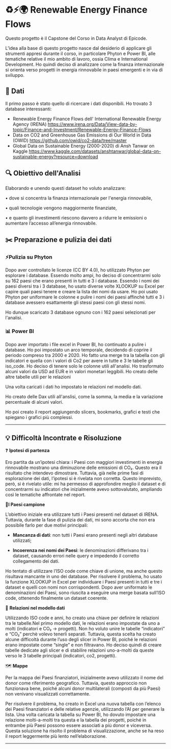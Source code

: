# ♻️⚡🌍 **Renewable Energy Finance Flows**

Questo progetto è il Capstone del Corso in Data Analyst di Epicode.

L’idea alla base di questo progetto nasce dal desiderio di applicare gli strumenti appresi durante il corso, in particolare Phyton e Power BI, alle tematiche relative il mio ambito di lavoro, ossia Clima e International Development. Ho quindi deciso di analizzare come la finanza internazionale si orienta verso progetti in energia rinnovabile in paesi emergenti e in via di sviluppo. 


## 🔢 **Dati** 

Il primo passo è stato quello di ricercare i dati disponibili. Ho trovato 3 database interessanti: 

- Renewable Energy Finance Flows dell' International Renewable Energy Agency (IRENA) https://www.irena.org/Data/View-data-by-topic/Finance-and-Investment/Renewable-Energy-Finance-Flows
- Data on CO2 and Greenhouse Gas Emissions di Our World in Data (OWID) https://github.com/owid/co2-data/tree/master
- Global Data on Sustainable Energy (2000-2020) di Ansh Tanwar on Kaggle https://www.kaggle.com/datasets/anshtanwar/global-data-on-sustainable-energy?resource=download

## 🔍 **Obiettivo dell'Analisi** 
Elaborando e unendo questi dataset ho voluto analizzare:

•	dove si concentra la finanza internazionale per l'energia rinnovabile,

•	quali tecnologie vengono maggiormente finanziate,

•	e quanto gli investimenti riescono davvero a ridurre le emissioni o aumentare l’accesso all’energia rinnovabile.


## ✂️ **Preparazione e pulizia dei dati**

### ⚡Pulizia su Phyton ###

Dopo aver controllato le licenze (CC BY 4.0), ho utilizzato Phyton per esplorare i database. Essendo molto ampi, ho deciso di concentrarmi solo su 162 paesi che erano presenti in tutti e 3 i database. Essendo i nomi dei paesi diversi tra i 3 database, ho usato diverse volte XLOOKUP su Excel per capire quali paesi tenere e creare la lista dei nomi da usare. Ho poi usato Phyton per uniformare le colonne e pulire i nomi dei paesi affinchè tutti e 3 i database avessero esattamente gli stessi paesi con gli stessi nomi. 

Ho dunque scaricato 3 database ognuno con i 162 paesi selezionati per l'analisi. 

### 📊 Power BI ###

Dopo aver importato i file excel in Power BI, ho continuato a pulire i database. 
Ho poi impostato un arco temporale, decidendo di coprire il periodo compreso tra 2000 e 2020. Ho fatto una merge tra la tabella con gli indicatori e quella con i valori di Co2 per avere in tutte e 3 le tabelle gli iso_code. Ho deciso di tenere solo le colonne utili all'analisi. Ho trasformato alcuni valori da USD ad EUR e in valori monetari leggibili. Ho creato delle altre tabelle utili per le relazioni

Una volta caricati i dati ho impostato le relazioni nel modello dati. 

Ho creato delle Dax utili all'anslisi, come la somma, la media e la variazione percentuale di alcuni valori. 

Ho poi creato il report aggiungendo slicers, bookmarks, grafici e testi che spiegano i grafici più complessi. 

---

## 💡 Difficoltà Incontrate e Risoluzione ##

❓ **Ipotesi di partenza**

Ero partita da un’ipotesi chiara: i Paesi con maggiori investimenti in energia rinnovabile mostrano una diminuzione delle emissioni di CO₂.
Questo era il risultato che intendevo dimostrare. Tuttavia, già nelle prime fasi di esplorazione dei dati, l’ipotesi si è rivelata non corretta.
Questo imprevisto, però, si è rivelato utile: mi ha permesso di approfondire meglio il dataset e di concentrarmi su indicatori che inizialmente avevo sottovalutato, ampliando così le tematiche affrontate nel report. 

🧪**I Paesi campione**

L’obiettivo iniziale era utilizzare tutti i Paesi presenti nel dataset di IRENA.
Tuttavia, durante la fase di pulizia dei dati, mi sono accorta che non era possibile farlo per due motivi principali:

- **Mancanza di dati**: non tutti i Paesi erano presenti negli altri database utilizzati;

- **Incoerenza nei nomi dei Paesi**: le denominazioni differivano tra i dataset, causando errori nelle query e impedendo il corretto collegamento dei dati.

Ho tentato di utilizzare l’ISO code come chiave di unione, ma anche questo risultava mancante in uno dei database. Per risolvere il problema, ho usato la funzione XLOOKUP in Excel per individuare i Paesi presenti in tutti e tre i dataset e quelli con nomi non corrispondenti.
Dopo aver uniformato le denominazioni dei Paesi, sono riuscita a eseguire una merge basata sull’ISO code, ottenendo finalmente un dataset coerente.

🔗 **Relazioni nel modello dati**

Utilizzando ISO code e anni, ho creato una chiave per definire le relazioni tra le tabelle.Nel primo modello dati, le relazioni erano impostate da uno a molti (indicatori e CO₂ → progetti).
Non ho voluto unire le tabelle “indicatori” e “CO₂” perchè volevo tenerli separati. Tuttavia, questa scelta ha creato alcune difficoltà durante l’uso degli slicer in Power BI, poiché le relazioni erano impostate come “single” e non filtravano. Ho deciso quindi di creare tabelle dedicate agli slicer e di stabilire relazioni uno-a-molti da queste verso le 3 tabelle principali (indicatori, co2, progetti). 

🗺️ **Mappe**

Per la mappa dei Paesi finanziatori, inizialmente avevo utilizzato il nome del donor come riferimento geografico. Tuttavia, questo approccio non funzionava bene, poiché alcuni donor multilaterali (composti da più Paesi) non venivano visualizzati correttamente.

Per risolvere il problema, ho creato in Excel una nuova tabella con l’elenco dei Paesi finanziatori e delle relative agenzie, utilizzando l’AI per generare la lista.
Una volta caricata la tabella su Power BI, ho dovuto impostare una relazione molti-a-molti tra questa e la tabella dei progetti, poiché in entrambe più Paesi possono essere associati a più donor e viceversa. Questa soluzione ha risolto il problema di visualizzazione, anche se ha reso il report leggermente più lento nell’elaborazione.


---
